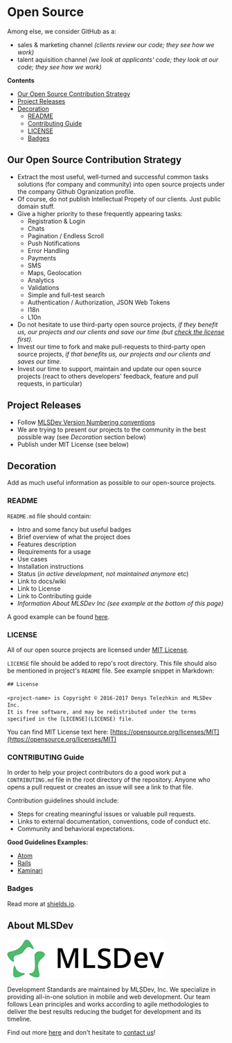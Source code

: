# Open Source

Among else, we consider GitHub as a:
 * sales & marketing channel _(clients review our code; they see how we work)_
 * talent aquisition channel _(we look at applicants' code; they look at our code; they see how we work)_

**Contents**
* [Our Open Source Contribution Strategy](#our-open-source-contribution-strategy)
* [Project Releases](#project-releases)
* [Decoration](#decoration)
  * [README](#readme)
  * [Contributing Guide](#contributing-guide)
  * [LICENSE](#license)
  * [Badges](#badges)

## Our Open Source Contribution Strategy

* Extract the most useful, well-turned and successful common tasks solutions (for company and community) into open source projects under the company Github Ogranization profile.
* Of course, do not publish Intellectual Propety of our clients. Just public domain stuff.
* Give a higher priority to these frequently appearing tasks:
  * Registration & Login
  * Chats
  * Pagination / Endless Scroll
  * Push Notifications
  * Error Handling
  * Payments
  * SMS
  * Maps, Geolocation
  * Analytics
  * Validations
  * Simple and full-test search
  * Authentication / Authorization, JSON Web Tokens
  * I18n
  * L10n
* Do not hesitate to use third-party open source projects, _if they benefit us, our projects and our clients and save our time (but [check the license][licenses] first)._
* Invest our time to fork and make pull-requests to third-party open source projects, _if that benefits us, our projects and our clients and saves our time._
* Invest our time to support, maintain and update our open source projects (react to others developers' feedback, feature and pull requests, in particular)

## Project Releases

* Follow [MLSDev Version Numbering conventions][versioning]
* We are trying to present our projects to the community in the best possible way (see _Decoration_ section below)
* Publish under MIT License (see below)

## Decoration

Add as much useful information as possible to our open-source projects.

### README

`README.md` file should contain:

* Intro and some fancy but useful badges
* Brief overview of what the project does
* Features description
* Requirements for a usage
* Use cases
* Installation instructions
* Status (_in active development_, _not maintained anymore_ etc)
* Link to docs/wiki
* Link to License
* Link to Contributing guide
* _Information About MLSDev Inc (see example at the bottom of this page)_

A good example can be found [here](https://github.com/MLSDev/TRON).

### LICENSE

All of our open source projects are licensed under [MIT License](https://choosealicense.com/licenses/mit).

`LICENSE` file should be added to repo's root directory.
This file should also be mentioned in project's `README` file. See example snippet in Markdown:

```
## License

<project-name> is Copyright © 2016-2017 Denys Telezhkin and MLSDev Inc.
It is free software, and may be redistributed under the terms specified in the [LICENSE](LICENSE) file.
```

You can find MIT License text here: [https://opensource.org/licenses/MIT](https://opensource.org/licenses/MIT)


### CONTRIBUTING Guide

In order to help your project contributors do a good work put a `CONTRIBUTING.md` file in the root directory of the repository.
Anyone who opens a pull request or creates an issue will see a link to that file.

Contribution guidelines should include:

* Steps for creating meaningful issues or valuable pull requests.
* Links to external documentation, conventions, code of conduct etc.
* Community and behavioral expectations.

**Good Guidelines Examples:**

* [Atom](https://github.com/atom/atom/blob/master/CONTRIBUTING.md)
* [Rails](https://github.com/rails/rails/blob/master/CONTRIBUTING.md)
* [Kaminari](https://github.com/kaminari/kaminari/blob/master/CONTRIBUTING.md)


### Badges

Read more at [shields.io](http://shields.io).

## About MLSDev

[<img src="/mlsdev-logo.png" alt="MLSDev.com">][mlsdev]

Development Standards are maintained by MLSDev, Inc. We specialize in providing all-in-one solution in mobile and web development. Our team follows Lean principles and works according to agile methodologies to deliver the best results reducing the budget for development and its timeline. 

Find out more [here][mlsdev] and don't hesitate to [contact us][contact]!

[mlsdev]: http://mlsdev.com
[contact]: http://mlsdev.com/contact_us


[licenses]: https://github.com/MLSDev/development-standards/blob/master/common/common.md#licenses
[versioning]: https://github.com/MLSDev/development-standards/blob/master/common/versioning.md
[about-mlsdev]: https://github.com/MLSDev/development-standards/blob/master/README.md#about-mlsdev